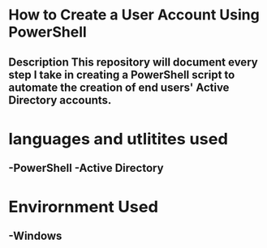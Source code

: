 <h1>How to Create a User Account Using PowerShell</h1>

<h2>Description<h/2> 
This repository will document every step I take in creating a PowerShell script to automate the creation of end users' Active Directory accounts.
<br />

 
<h2>languages and utlitites used</h2>
 -<b>PowerShell</b>
 -<b>Active Directory</b>

<h2>Envirornment Used</h2>
 -<b>Windows</b>
